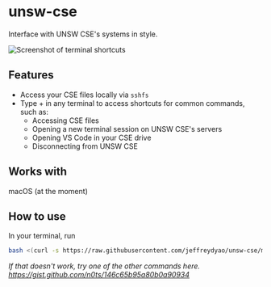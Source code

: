 # unsw-cse
Interface with UNSW CSE's systems in style.

![Screenshot of terminal shortcuts](https://user-images.githubusercontent.com/33971845/159203965-d76851c3-4d2c-4368-9d35-a5fa6dda8731.png)

## Features
- Access your CSE files locally via `sshfs`
- Type + in any terminal to access shortcuts for common commands, such as:
  - Accessing CSE files
  - Opening a new terminal session on UNSW CSE's servers
  - Opening VS Code in your CSE drive
  - Disconnecting from UNSW CSE


## Works with
macOS (at the moment)

## How to use
In your terminal, run 
```bash
bash <(curl -s https://raw.githubusercontent.com/jeffreydyao/unsw-cse/main/cse_setup.sh)
````
_If that doesn't work, try one of the other commands here. https://gist.github.com/n0ts/146c65b95a80b0a90934_
